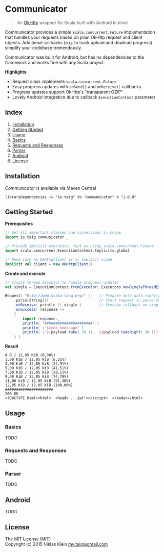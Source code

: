 # Communicator

> An [OkHttp][1] wrapper for Scala built with Android in mind

Communicator provides a simple `scala.concurrent.Future` implementation that handles your requests based on plain OkHttp request and client objects. Additional callbacks (e.g. to track upload and dowload progress) simplify your codebase tremendously.

Communicator was built for Android, but has no dependencies to the framework and works fine with any Scala project.

**Highlights**

- Request class implements `scala.concurrent.Future`
- Easy progress updates with `onSend()` and `onReceive()` callbacks
- Progress updates support OkHttp's "transparent GZIP"
- Lovely Android integration due to callback `ExecutionContext` parameter

## Index

1. [Installation](#installation)
2. [Getting Started](#getting-started)
3. [Usage](#usage)
 1. [Basics](#basics)
 2. [Requests and Responses](#requests-and-responses)
 3. [Parser](#parser)
4. [Android](#android)
5. [License](#license)

## Installation

*Communicator* is available via Maven Central

`libraryDependencies += "io.taig" %% "communicator" % "1.0.0"`

## Getting Started

**Prerequisites**
````scala
// Get all important classes and conversions in scope
import io.taig.communicator._

// Provide implicit executors, just as using scala.concurrent.Future
import scala.concurrent.ExecutionContext.Implicits.global

// Make sure an OkHttpClient is in implicit scope
implicit val client = new OkHttpClient()
````

**Create and execute**
````scala
// Single thread executor to handle progress updates
val single = ExecutionContext.fromExecutor( Executors.newSingleThreadExecutor() )

Request( "http://www.scala-lang.org/" )    // Prepare meta data (okhttp.Request.Builder)
	.parse[String]()                       // Start request in parse mode
	.onReceive( println )( single )        // Execute callback on single ExecutionContext
	.onSuccess( response =>
	{
		import response._
		println( "######################" )
		println( s"$code $message" )
		println( s"${payload.take( 30 )}...${payload.takeRight( 30 )}" )
	} )
````

**Result**
````
0 B / 12,05 KiB (0,00%)
1,00 KiB / 12,05 KiB (8,31%)
3,00 KiB / 12,05 KiB (24,91%)
5,00 KiB / 12,05 KiB (41,51%)
7,00 KiB / 12,05 KiB (58,11%)
9,00 KiB / 12,05 KiB (74,70%)
11,00 KiB / 12,05 KiB (91,30%)
12,05 KiB / 12,05 KiB (100,00%)
######################
200 OK
<!DOCTYPE html><html>  <head> ...ipt"></script>  </body></html>
````

## Usage

### Basics

TODO

### Requests and Responses

TODO

### Parser

TODO

## Android

TODO

## License

The MIT License (MIT)  
Copyright (c) 2015 Niklas Klein <my.taig@gmail.com>

[1]: http://square.github.io/okhttp/
